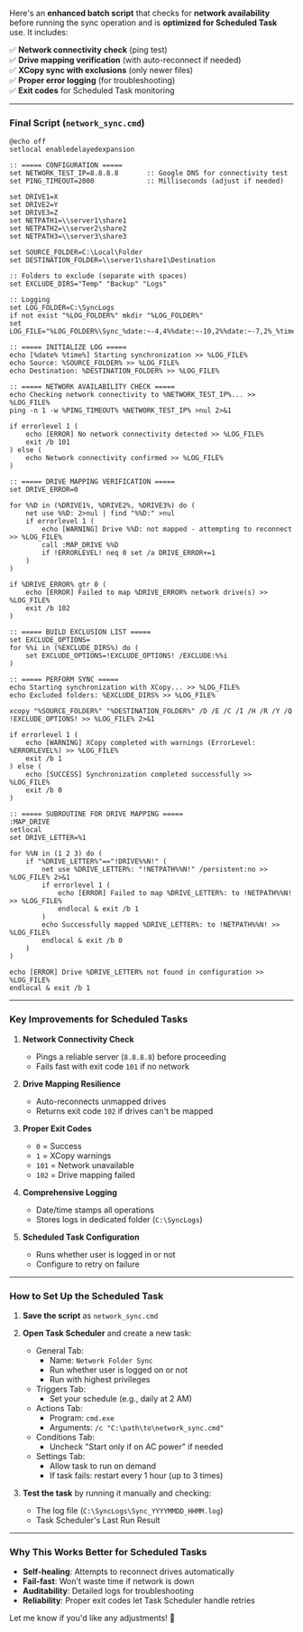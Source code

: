 Here's an **enhanced batch script** that checks for **network availability** before running the sync operation and is **optimized for Scheduled Task** use. It includes:

✅ **Network connectivity check** (ping test)  
✅ **Drive mapping verification** (with auto-reconnect if needed)  
✅ **XCopy sync with exclusions** (only newer files)  
✅ **Proper error logging** (for troubleshooting)  
✅ **Exit codes** for Scheduled Task monitoring  

---

### **Final Script (`network_sync.cmd`)**
```batch
@echo off
setlocal enabledelayedexpansion

:: ===== CONFIGURATION =====
set NETWORK_TEST_IP=8.8.8.8       :: Google DNS for connectivity test
set PING_TIMEOUT=2000             :: Milliseconds (adjust if needed)

set DRIVE1=X
set DRIVE2=Y
set DRIVE3=Z
set NETPATH1=\\server1\share1
set NETPATH2=\\server2\share2
set NETPATH3=\\server3\share3

set SOURCE_FOLDER=C:\Local\Folder
set DESTINATION_FOLDER=\\server1\share1\Destination

:: Folders to exclude (separate with spaces)
set EXCLUDE_DIRS="Temp" "Backup" "Logs"

:: Logging
set LOG_FOLDER=C:\SyncLogs
if not exist "%LOG_FOLDER%" mkdir "%LOG_FOLDER%"
set LOG_FILE="%LOG_FOLDER%\Sync_%date:~-4,4%%date:~-10,2%%date:~-7,2%_%time:~0,2%%time:~3,2%.log"

:: ===== INITIALIZE LOG =====
echo [%date% %time%] Starting synchronization >> %LOG_FILE%
echo Source: %SOURCE_FOLDER% >> %LOG_FILE%
echo Destination: %DESTINATION_FOLDER% >> %LOG_FILE%

:: ===== NETWORK AVAILABILITY CHECK =====
echo Checking network connectivity to %NETWORK_TEST_IP%... >> %LOG_FILE%
ping -n 1 -w %PING_TIMEOUT% %NETWORK_TEST_IP% >nul 2>&1

if errorlevel 1 (
    echo [ERROR] No network connectivity detected >> %LOG_FILE%
    exit /b 101
) else (
    echo Network connectivity confirmed >> %LOG_FILE%
)

:: ===== DRIVE MAPPING VERIFICATION =====
set DRIVE_ERROR=0

for %%D in (%DRIVE1%, %DRIVE2%, %DRIVE3%) do (
    net use %%D: 2>nul | find "%%D:" >nul
    if errorlevel 1 (
        echo [WARNING] Drive %%D: not mapped - attempting to reconnect >> %LOG_FILE%
        call :MAP_DRIVE %%D
        if !ERRORLEVEL! neq 0 set /a DRIVE_ERROR+=1
    )
)

if %DRIVE_ERROR% gtr 0 (
    echo [ERROR] Failed to map %DRIVE_ERROR% network drive(s) >> %LOG_FILE%
    exit /b 102
)

:: ===== BUILD EXCLUSION LIST =====
set EXCLUDE_OPTIONS=
for %%i in (%EXCLUDE_DIRS%) do (
    set EXCLUDE_OPTIONS=!EXCLUDE_OPTIONS! /EXCLUDE:%%i
)

:: ===== PERFORM SYNC =====
echo Starting synchronization with XCopy... >> %LOG_FILE%
echo Excluded folders: %EXCLUDE_DIRS% >> %LOG_FILE%

xcopy "%SOURCE_FOLDER%" "%DESTINATION_FOLDER%" /D /E /C /I /H /R /Y /Q !EXCLUDE_OPTIONS! >> %LOG_FILE% 2>&1

if errorlevel 1 (
    echo [WARNING] XCopy completed with warnings (ErrorLevel: %ERRORLEVEL%) >> %LOG_FILE%
    exit /b 1
) else (
    echo [SUCCESS] Synchronization completed successfully >> %LOG_FILE%
    exit /b 0
)

:: ===== SUBROUTINE FOR DRIVE MAPPING =====
:MAP_DRIVE
setlocal
set DRIVE_LETTER=%1

for %%N in (1 2 3) do (
    if "%DRIVE_LETTER%"=="!DRIVE%%N!" (
        net use %DRIVE_LETTER%: "!NETPATH%%N!" /persistent:no >> %LOG_FILE% 2>&1
        if errorlevel 1 (
            echo [ERROR] Failed to map %DRIVE_LETTER%: to !NETPATH%%N! >> %LOG_FILE%
            endlocal & exit /b 1
        )
        echo Successfully mapped %DRIVE_LETTER%: to !NETPATH%%N! >> %LOG_FILE%
        endlocal & exit /b 0
    )
)

echo [ERROR] Drive %DRIVE_LETTER% not found in configuration >> %LOG_FILE%
endlocal & exit /b 1
```

---

### **Key Improvements for Scheduled Tasks**

1. **Network Connectivity Check**
   - Pings a reliable server (`8.8.8.8`) before proceeding
   - Fails fast with exit code `101` if no network

2. **Drive Mapping Resilience**
   - Auto-reconnects unmapped drives
   - Returns exit code `102` if drives can't be mapped

3. **Proper Exit Codes**
   - `0` = Success
   - `1` = XCopy warnings
   - `101` = Network unavailable
   - `102` = Drive mapping failed

4. **Comprehensive Logging**
   - Date/time stamps all operations
   - Stores logs in dedicated folder (`C:\SyncLogs`)

5. **Scheduled Task Configuration**
   - Runs whether user is logged in or not
   - Configure to retry on failure

---

### **How to Set Up the Scheduled Task**

1. **Save the script** as `network_sync.cmd`
2. **Open Task Scheduler** and create a new task:
   - General Tab:
     - Name: `Network Folder Sync`
     - Run whether user is logged on or not
     - Run with highest privileges
   - Triggers Tab:
     - Set your schedule (e.g., daily at 2 AM)
   - Actions Tab:
     - Program: `cmd.exe`
     - Arguments: `/c "C:\path\to\network_sync.cmd"`
   - Conditions Tab:
     - Uncheck "Start only if on AC power" if needed
   - Settings Tab:
     - Allow task to run on demand
     - If task fails: restart every 1 hour (up to 3 times)

3. **Test the task** by running it manually and checking:
   - The log file (`C:\SyncLogs\Sync_YYYYMMDD_HHMM.log`)
   - Task Scheduler's Last Run Result

---

### **Why This Works Better for Scheduled Tasks**

- **Self-healing**: Attempts to reconnect drives automatically
- **Fail-fast**: Won't waste time if network is down
- **Auditability**: Detailed logs for troubleshooting
- **Reliability**: Proper exit codes let Task Scheduler handle retries

Let me know if you'd like any adjustments! 🚀

